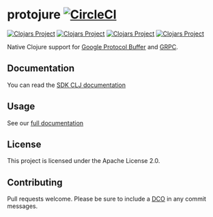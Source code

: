 # protojure [![CircleCI](https://circleci.com/gh/protojure/lib.svg?style=svg)](https://circleci.com/gh/protojure/lib)

[![Clojars Project](https://img.shields.io/clojars/v/io.github.protojure/io.svg)](https://clojars.org/io.github.protojure/io)
[![Clojars Project](https://img.shields.io/clojars/v/io.github.protojure/core.svg)](https://clojars.org/io.github.protojure/core)
[![Clojars Project](https://img.shields.io/clojars/v/io.github.protojure/grpc-client.svg)](https://clojars.org/io.github.protojure/grpc-client)
[![Clojars Project](https://img.shields.io/clojars/v/io.github.protojure/grpc-server.svg)](https://clojars.org/io.github.protojure/grpc-server)

Native Clojure support for [Google Protocol Buffer](https://developers.google.com/protocol-buffers/) and [GRPC](https://grpc.io/).

## Documentation

You can read the [SDK CLJ documentation](https://cljdoc.org/d/protojure/protojure)

## Usage

See our [full documentation](https://protojure.readthedocs.io)

## License

This project is licensed under the Apache License 2.0.

## Contributing

Pull requests welcome.  Please be sure to include a [DCO](https://en.wikipedia.org/wiki/Developer_Certificate_of_Origin) in any commit messages.
